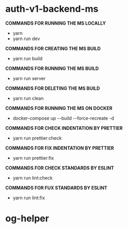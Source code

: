 # auth-v1-backend-ms

**COMMANDS FOR RUNNING THE MS LOCALLY**
* yarn
* yarn run dev

**COMMANDS FOR CREATING THE MS BUILD**
* yarn run build

**COMMANDS FOR RUNNING THE MS BUILD**
* yarn run server

**COMMANDS FOR DELETING THE MS BUILD**
* yarn run clean

**COMMANDS FOR RUNNING THE MS ON DOCKER**
* docker-compose up --build --force-recreate -d

**COMMANDS FOR CHECK INDENTATION BY PRETTIER**
* yarn run prettier:check

**COMMANDS FOR FIX INDENTATION BY PRETTIER**
* yarn run prettier:fix

**COMMANDS FOR CHECK STANDARDS BY ESLINT**
* yarn run lint:check

**COMMANDS FOR FUX STANDARDS BY ESLINT**
* yarn run lint:fix
# og-helper
